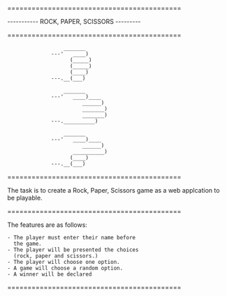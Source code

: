 ===========================================

----------- ROCK, PAPER, SCISSORS ---------

===========================================

			          _______
			      ---'   ____)
			            (_____)
			            (_____)
			            (____)
			      ---.__(___)

			          _______
			      ---'   ____)____
			                ______)
			                _______)
					        _______)
			      ---.__________)

			          _______
			      ---'   ____)____
			                ______)
			             __________)
				        (____)
			      ---.__(___)



===========================================

The task is to create a Rock, Paper, Scissors
game as a web applcation to be playable.

===========================================

The features are as follows:

	- The player must enter their name before
	  the game.
	- The player will be presented the choices
	  (rock, paper and scissors.)
	- The player will choose one option.
	- A game will choose a random option.
	- A winner will be declared

===========================================